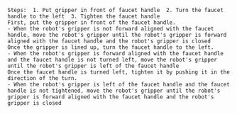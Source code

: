 
    Steps:  1. Put gripper in front of faucet handle  2. Turn the faucet handle to the left  3. Tighten the faucet handle
    First, put the gripper in front of the faucet handle.
    - When the robot's gripper is not forward aligned with the faucet handle, move the robot's gripper until the robot's gripper is forward aligned with the faucet handle and the robot's gripper is closed
    Once the gripper is lined up, turn the faucet handle to the left.
    - When the robot's gripper is forward aligned with the faucet handle and the faucet handle is not turned left, move the robot's gripper until the robot's gripper is left of the faucet handle
    Once the faucet handle is turned left, tighten it by pushing it in the direction of the turn.
    - When the robot's gripper is left of the faucet handle and the faucet handle is not tightened, move the robot's gripper until the robot's gripper is forward aligned with the faucet handle and the robot's gripper is closed